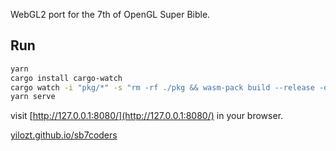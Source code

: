 WebGL2 port for the 7th of OpenGL Super Bible.

## Run

```bash
yarn
cargo install cargo-watch
cargo watch -i "pkg/*" -s "rm -rf ./pkg && wasm-pack build --release -d pkg"
yarn serve
```
visit [http://127.0.0.1:8080/](http://127.0.0.1:8080/) in your browser.

[yilozt.github.io/sb7coders](https://yilozt.github.io/sb7coders)